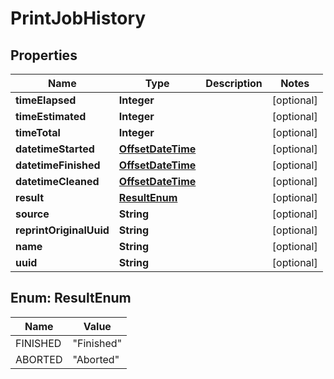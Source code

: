 
# PrintJobHistory

## Properties
Name | Type | Description | Notes
------------ | ------------- | ------------- | -------------
**timeElapsed** | **Integer** |  |  [optional]
**timeEstimated** | **Integer** |  |  [optional]
**timeTotal** | **Integer** |  |  [optional]
**datetimeStarted** | [**OffsetDateTime**](OffsetDateTime.md) |  |  [optional]
**datetimeFinished** | [**OffsetDateTime**](OffsetDateTime.md) |  |  [optional]
**datetimeCleaned** | [**OffsetDateTime**](OffsetDateTime.md) |  |  [optional]
**result** | [**ResultEnum**](#ResultEnum) |  |  [optional]
**source** | **String** |  |  [optional]
**reprintOriginalUuid** | **String** |  |  [optional]
**name** | **String** |  |  [optional]
**uuid** | **String** |  |  [optional]


<a name="ResultEnum"></a>
## Enum: ResultEnum
Name | Value
---- | -----
FINISHED | &quot;Finished&quot;
ABORTED | &quot;Aborted&quot;



